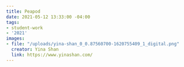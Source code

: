 ```yaml
---
title: Peapod
date: 2021-05-12 13:33:00 -04:00
tags:
- student-work
- '2021'
images:
- file: "/uploads/yina-shan_0_0.87560700-1620755409_1_digital.png"
  creator: Yina Shan
  link: https://www.yinashan.com/
---
```


